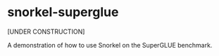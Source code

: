# snorkel-superglue

[UNDER CONSTRUCTION]

A demonstration of how to use Snorkel on the SuperGLUE benchmark.
